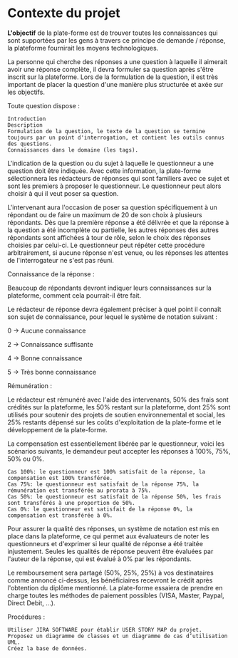 # Contexte du projet

**L'objectif** de la plate-forme est de trouver toutes les connaissances qui sont supportées par les gens à travers ce principe de demande / réponse, la plateforme fournirait les moyens technologiques.

La personne qui cherche des réponses a une question à laquelle il aimerait avoir une réponse complète, il devra formuler sa question après s'être inscrit sur la plateforme. Lors de la formulation de la question, il est très important de placer la question d'une manière plus structurée et axée sur les objectifs.

Toute question dispose :

    Introduction
    Description
    Formulation de la question, le texte de la question se termine toujours par un point d'interrogation, et contient les outils connus des questions.
    Connaissances dans le domaine (les tags).

L'indication de la question ou du sujet à laquelle le questionneur a une question doit être indiquée. Avec cette information, la plate-forme sélectionnera les rédacteurs de réponses qui sont familiers avec ce sujet et sont les premiers à proposer le questionneur. Le questionneur peut alors choisir à qui il veut poser sa question.

L'intervenant aura l'occasion de poser sa question spécifiquement à un répondant ou de faire un maximum de 20 de son choix à plusieurs répondants. Dès que la première réponse a été délivrée et que la réponse à la question a été incomplète ou partielle, les autres réponses des autres répondants sont affichées à tour de rôle, selon le choix des réponses choisies par celui-ci. Le questionneur peut répéter cette procédure arbitrairement, si aucune réponse n'est venue, ou les réponses les attentes de l'interrogateur ne s'est pas réuni.

Connaissance de la réponse :

Beaucoup de répondants devront indiquer leurs connaissances sur la plateforme, comment cela pourrait-il être fait.

Le rédacteur de réponse devra également préciser à quel point il connaît son sujet de connaissance, pour lequel le système de notation suivant :

0 -> Aucune connaissance

2 -> Connaissance suffisante

4 -> Bonne connaissance

5 -> Très bonne connaissance

Rémunération :

Le rédacteur est rémunéré avec l'aide des intervenants, 50% des frais sont crédités sur la plateforme, les 50% restant sur la plateforme, dont 25% sont utilisés pour soutenir des projets de soutien environnemental et social, les 25% restants dépensé sur les coûts d'exploitation de la plate-forme et le développement de la plate-forme.

La compensation est essentiellement libérée par le questionneur, voici les scénarios suivants, le demandeur peut accepter les réponses à 100%, 75%, 50% ou 0%.

    Cas 100%: le questionneur est 100% satisfait de la réponse, la compensation est 100% transférée.
    Cas 75%: le questionneur est satisfait de la réponse 75%, la rémunération est transférée au prorata à 75%.
    Cas 50%: le questionneur est satisfait de la réponse 50%, les frais sont transférés à une proportion de 50%.
    Cas 0%: le questionneur est satisfait de la réponse 0%, la compensation est transférée à 0%.

Pour assurer la qualité des réponses, un système de notation est mis en place dans la plateforme, ce qui permet aux évaluateurs de noter les questionneurs et d'exprimer si leur qualité de réponse a été traitée injustement. Seules les qualités de réponse peuvent être évaluées par l'auteur de la réponse, qui est évalué à 0% par les répondants.

Le remboursement sera partagé (50%, 25%, 25%) à vos destinataires comme annoncé ci-dessus, les bénéficiaires recevront le crédit après l'obtention du diplôme mentionné. La plate-forme essaiera de prendre en charge toutes les méthodes de paiement possibles (VISA, Master, Paypal, Direct Debit, ...).

Procédures :

    Utiliser JIRA SOFTWARE pour établir USER STORY MAP du projet.
    Proposez un diagramme de classes et un diagramme de cas d’utilisation UML.
    Créez la base de données.
